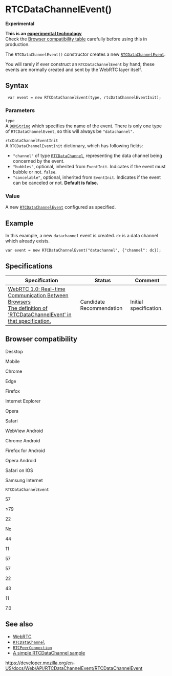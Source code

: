# RTCDataChannelEvent()

**Experimental**

**This is an [experimental technology](https://developer.mozilla.org/en-US/docs/MDN/Guidelines/Conventions_definitions#experimental)**  
Check the [Browser compatibility table](#browser_compatibility) carefully before using this in production.

The `RTCDataChannelEvent()` constructor creates a new [`RTCDataChannelEvent`](../rtcdatachannelevent).

You will rarely if ever construct an `RTCDataChannelEvent` by hand; these events are normally created and sent by the WebRTC layer itself.

## Syntax

     var event = new RTCDataChannelEvent(type, rtcDataChannelEventInit);

### Parameters

`type`  
A [`DOMString`](../domstring) which specifies the name of the event. There is only one type of `RTCDataChannelEvent`, so this will always be `"datachannel"`.

`rtcDataChannelEventInit`  
A `RTCDataChannelEventInit` dictionary, which has following fields:

- `"channel"` of type [`RTCDataChannel`](../rtcdatachannel), representing the data channel being concerned by the event.
- `"bubbles"`, optional, inherited from `EventInit`. Indicates if the event must bubble or not. `false`.
- `"cancelable"`, optional, inherited from `EventInit`. Indicates if the event can be canceled or not. **Default is false.**

### Value

A new [`RTCDataChannelEvent`](../rtcdatachannelevent) configured as specified.

## Example

In this example, a new `datachannel` event is created. `dc` is a data channel which already exists.

    var event = new RTCDataChannelEvent("datachannel", {"channel": dc});

## Specifications

<table><thead><tr class="header"><th>Specification</th><th>Status</th><th>Comment</th></tr></thead><tbody><tr class="odd"><td><a href="https://w3c.github.io/webrtc-pc/#dom-rtcdatachannelevent">WebRTC 1.0: Real-time Communication Between Browsers<br />
<span class="small">The definition of 'RTCDataChannelEvent' in that specification.</span></a></td><td><span class="spec-cr">Candidate Recommendation</span></td><td>Initial specification.</td></tr></tbody></table>

## Browser compatibility

Desktop

Mobile

Chrome

Edge

Firefox

Internet Explorer

Opera

Safari

WebView Android

Chrome Android

Firefox for Android

Opera Android

Safari on IOS

Samsung Internet

`RTCDataChannelEvent`

57

≤79

22

No

44

11

57

57

22

43

11

7.0

## See also

- [WebRTC](../webrtc_api)
- [`RTCDataChannel`](../rtcdatachannel)
- [`RTCPeerConnection`](../rtcpeerconnection)
- [A simple RTCDataChannel sample](../webrtc_api/simple_rtcdatachannel_sample)

<a href="https://developer.mozilla.org/en-US/docs/Web/API/RTCDataChannelEvent/RTCDataChannelEvent" class="_attribution-link">https://developer.mozilla.org/en-US/docs/Web/API/RTCDataChannelEvent/RTCDataChannelEvent</a>
